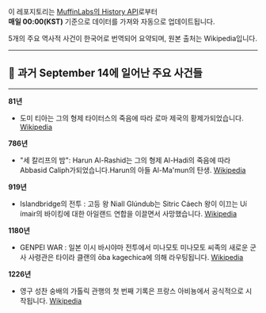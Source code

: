 

이 레포지토리는 [MuffinLabs의 History API](https://history.muffinlabs.com/date)로부터  
**매일 00:00(KST)** 기준으로 데이터를 가져와 자동으로 업데이트됩니다.

5개의 주요 역사적 사건이 한국어로 번역되어 요약되며, 원본 출처는 Wikipedia입니다.

---

## 📅 과거 **September 14**에 일어난 주요 사건들

---
**81년**
- 도미 티아는 그의 형제 타이터스의 죽음에 따라 로마 제국의 황제가되었습니다.  [Wikipedia](https://wikipedia.org/wiki/Domitian)

**786년**
- "세 칼리프의 밤": Harun Al-Rashid는 그의 형제 Al-Hadi의 죽음에 따라 Abbasid Caliph가되었습니다.Harun의 아들 Al-Ma'mun의 탄생.  [Wikipedia](https://wikipedia.org/wiki/Harun_al-Rashid)

**919년**
- Islandbridge의 전투 : 고등 왕 Niall Glúndub는 Sitric Cáech 왕이 이끄는 Uí ​​ímair의 바이킹에 대한 아일랜드 연합을 이끌면서 사망했습니다.  [Wikipedia](https://wikipedia.org/wiki/Battle_of_Islandbridge)

**1180년**
- GENPEI WAR : 일본 이시 바시야마 전투에서 미나모토 미나모토 씨족의 새로운 군사 사령관은 타이라 클랜의 ōba kagechica에 의해 라우팅됩니다.  [Wikipedia](https://wikipedia.org/wiki/Genpei_War)

**1226년**
- 영구 성찬 숭배의 가톨릭 관행의 첫 번째 기록은 프랑스 아비뇽에서 공식적으로 시작됩니다.  [Wikipedia](https://wikipedia.org/wiki/Catholic_Church)
